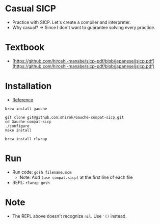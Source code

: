 # Casual SICP
- Practice with SICP. Let's create a compiler and interpreter.
- Why casual? -> Since I don't want to guarantee solving every practice.

# Textbook
- [https://github.com/hiroshi-manabe/sicp-pdf/blob/japanese/jsicp.pdf](https://github.com/hiroshi-manabe/sicp-pdf/blob/japanese/jsicp.pdf)

# Installation
- [Reference](https://mura-s.hatenadiary.jp/entry/2019/08/22/213004)

```
brew install gauche
```

```
git clone git@github.com:shirok/Gauche-compat-sicp.git
cd Gauche-compat-sicp
./configure
make install
```

```
brew install rlwrap
```

# Run
- Run code: `gosh filename.scm`
  - Note: Add `(use compat.sicp)` at the first line of each file
- REPL: `rlwrap gosh`

# Note
- The REPL above doesn't recognize `nil`. Use `'()` instead.
